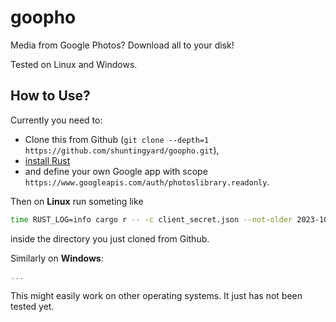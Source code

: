 # goopho

Media from Google Photos? Download all to your disk!

Tested on Linux and Windows.

## How to Use?

Currently you need to:

- Clone this from Github (`git clone --depth=1 https://github.com/shuntingyard/goopho.git`),
- [install Rust](https://www.rust-lang.org/)
- and define your own Google app with scope `https://www.googleapis.com/auth/photoslibrary.readonly`.

Then on **Linux** run someting like

```bash
time RUST_LOG=info cargo r -- -c client_secret.json --not-older 2023-10-24 mediadir
```

inside the directory you just cloned from Github.

Similarly on **Windows**:

```ps1
...
```

This might easily work on other operating systems. It just has not been tested yet.
